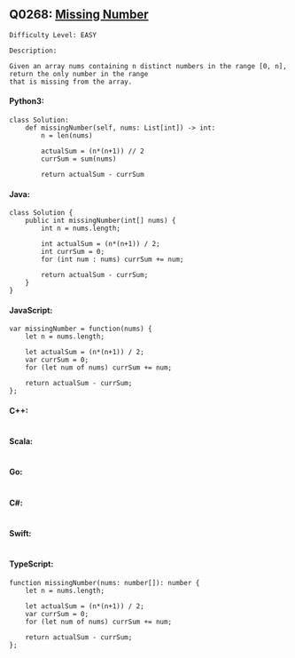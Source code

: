 ## Q0268: [Missing Number](https://leetcode.com/problems/missing-number/)

```
Difficulty Level: EASY
```

```
Description:

Given an array nums containing n distinct numbers in the range [0, n], return the only number in the range
that is missing from the array.
```

#### Python3:

```
class Solution:
    def missingNumber(self, nums: List[int]) -> int:
        n = len(nums)

        actualSum = (n*(n+1)) // 2
        currSum = sum(nums)

        return actualSum - currSum
```

#### Java:

```
class Solution {
    public int missingNumber(int[] nums) {
        int n = nums.length;

        int actualSum = (n*(n+1)) / 2;
        int currSum = 0;
        for (int num : nums) currSum += num;

        return actualSum - currSum;
    }
}
```

#### JavaScript:

```
var missingNumber = function(nums) {
    let n = nums.length;

    let actualSum = (n*(n+1)) / 2;
    var currSum = 0;
    for (let num of nums) currSum += num;

    return actualSum - currSum;
};
```

#### C++:

```

```

#### Scala:

```

```

#### Go:

```

```

#### C#:

```

```

#### Swift:

```

```

#### TypeScript:

```
function missingNumber(nums: number[]): number {
    let n = nums.length;

    let actualSum = (n*(n+1)) / 2;
    var currSum = 0;
    for (let num of nums) currSum += num;

    return actualSum - currSum;
};
```